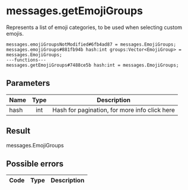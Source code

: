 # messages.getEmojiGroups
Represents a list of emoji categories, to be used when selecting custom emojis.

```
messages.emojiGroupsNotModified#6fb4ad87 = messages.EmojiGroups;
messages.emojiGroups#881fb94b hash:int groups:Vector<EmojiGroup> = messages.EmojiGroups;
---functions---
messages.getEmojiGroups#7488ce5b hash:int = messages.EmojiGroups;
```

## Parameters
| Name | Type | Description |
| ---- | :----: | ----------- |
| hash | int | Hash for pagination, for more info click here |


## Result
messages.EmojiGroups

## Possible errors
| Code | Type | Description |
| ---- | :----: | ----------- |

